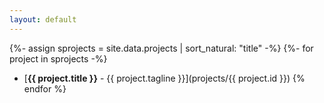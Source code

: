 ```yaml
---
layout: default
---
```


{%- assign sprojects = site.data.projects | sort_natural: "title" -%}
{%- for project in sprojects -%}
* [**{{ project.title }}** - {{ project.tagline }}](projects/{{ project.id }})
{% endfor %}
